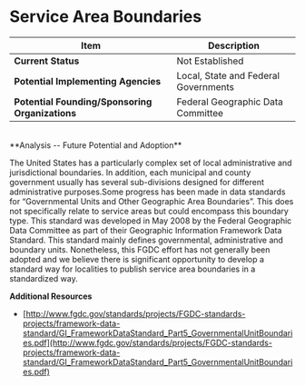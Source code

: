 # Service Area Boundaries
| Item | Description |
| --- | --- |
| **Current Status** | Not Established |
| **Potential Implementing Agencies** | Local, State and Federal Governments |
| **Potential Founding/Sponsoring Organizations** | Federal Geographic Data Committee |
<br>
**Analysis -- Future Potential and Adoption**

The United States has a particularly complex set of local administrative and jurisdictional boundaries. In addition, each municipal and county government usually has several sub-divisions designed for different administrative purposes.Some progress has been made in data standards for “Governmental Units and Other Geographic Area Boundaries”. This does not specifically relate to service areas but could encompass this boundary type. This standard was developed in May 2008 by the Federal Geographic Data Committee as part of their Geographic Information Framework Data Standard. This standard mainly defines governmental, administrative and boundary units. Nonetheless, this FGDC effort has not generally been adopted and we believe there is significant opportunity to develop a standard way for localities to publish service area boundaries in a standardized way.

**Additional Resources**

*   [http://www.fgdc.gov/standards/projects/FGDC-standards-projects/framework-data-standard/GI_FrameworkDataStandard_Part5_GovernmentalUnitBoundaries.pdf](http://www.fgdc.gov/standards/projects/FGDC-standards-projects/framework-data-standard/GI_FrameworkDataStandard_Part5_GovernmentalUnitBoundaries.pdf)